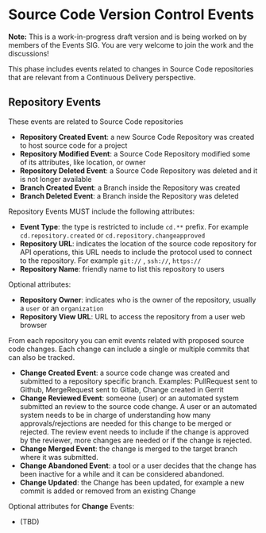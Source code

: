 # Source Code Version Control Events

__Note:__ This is a work-in-progress draft version and is being worked on by members of the Events SIG. You are very welcome to join the work and the discussions!

This phase includes events related to changes in Source Code repositories that are relevant from a Continuous Delivery perspective.

## Repository Events

These events are related to Source Code repositories
- **Repository Created Event**: a new Source Code Repository was created to host source code for a project
- **Repository Modified Event**: a Source Code Repository modified some of its attributes, like location, or owner
- **Repository Deleted Event**: a Source Code Repository was deleted and it is not longer available
- **Branch Created Event**: a Branch inside the Repository was created 
- **Branch Deleted Event**: a Branch inside the Repository was deleted



Repository Events MUST include the following attributes:
- **Event Type**: the type is restricted to include `cd.**` prefix. For example `cd.repository.created` or `cd.repository.changeapproved`
- **Repository URL**: indicates the location of the source code repository for API operations, this URL needs to include the protocol used to connect to the repository. For example `git://` , `ssh://`, `https://`
- **Repository Name**: friendly name to list this repository to users

Optional attributes: 
- **Repository Owner**: indicates who is the owner of the repository, usually a `user` or an `organization`
- **Repository View URL**: URL to access the repository from a user web browser

From each repository you can emit events related with proposed source code changes. Each change can include a single or multiple commits that can also be tracked. 

- **Change Created Event**: a source code change was created and submitted to a repository specific branch. Examples: PullRequest sent to Github, MergeRequest sent to Gitlab, Change created in Gerrit
- **Change Reviewed Event**:  someone (user) or an automated system submitted an review to the source code change. A user or an automated system needs to be in charge of understanding how many approvals/rejections are needed for this change to be merged or rejected. The review event needs to include if the change is approved by the reviewer, more changes are needed or if the change is rejected.     
- **Change Merged Event**: the change is merged to the target branch where it was submitted. 
- **Change Abandoned Event**: a tool or a user decides that the change has been inactive for a while and it can be considered abandoned.
- **Change Updated**: the Change has been updated, for example a new commit is added or removed from an existing Change


Optional attributes for **Change** Events: 
- (TBD)
